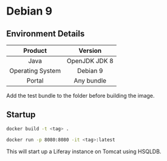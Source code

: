 # Debian 9

## Environment Details

|Product|Version|
|:-----:|:-----:|
|Java|OpenJDK JDK 8|
|Operating System|Debian 9|
|Portal| Any bundle|

Add the test bundle to the folder before building the image.

## Startup

```sh
docker build -t <tag> .

docker run -p 8080:8080 -it <tag>:latest
```

This will start up a Liferay instance on Tomcat using HSQLDB.